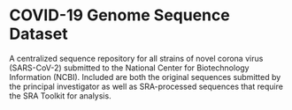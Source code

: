 # COVID-19 Genome Sequence Dataset

A centralized sequence repository for all strains of novel corona virus (SARS-CoV-2) submitted to the National Center for Biotechnology Information (NCBI). Included are both the original sequences submitted by the principal investigator as well as SRA-processed sequences that require the SRA Toolkit for analysis.